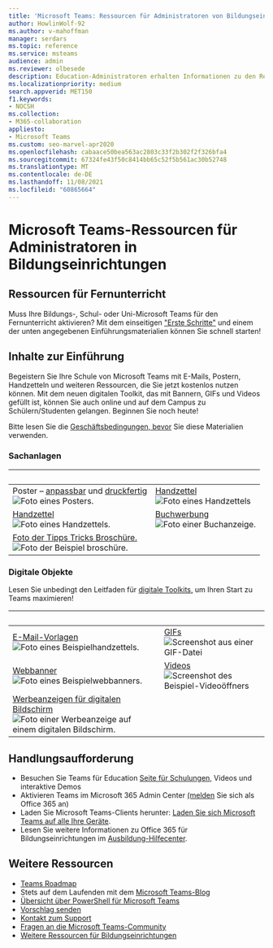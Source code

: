 ```yaml
---
title: 'Microsoft Teams: Ressourcen für Administratoren von Bildungseinrichtungen'
author: HowlinWolf-92
ms.author: v-mahoffman
manager: serdars
ms.topic: reference
ms.service: msteams
audience: admin
ms.reviewer: olbesede
description: Education-Administratoren erhalten Informationen zu den Ressourcen, die in den Microsoft Teams zum Aktivieren des Fernunterrichts zur Verfügung stehen.
ms.localizationpriority: medium
search.appverid: MET150
f1.keywords:
- NOCSH
ms.collection:
- M365-collaboration
appliesto:
- Microsoft Teams
ms.custom: seo-marvel-apr2020
ms.openlocfilehash: cabaace50bea563ac2803c33f2b302f2f326bfa4
ms.sourcegitcommit: 67324fe43f50c8414bb65c52f5b561ac30b52748
ms.translationtype: MT
ms.contentlocale: de-DE
ms.lasthandoff: 11/08/2021
ms.locfileid: "60865664"
---
```

# <a name="microsoft-teams-resources-for-education-admins"></a>Microsoft Teams-Ressourcen für Administratoren in Bildungseinrichtungen

## <a name="resources-for-remote-learning"></a>Ressourcen für Fernunterricht

Muss Ihre Bildungs-, Schul- oder Uni-Microsoft Teams für den Fernunterricht aktivieren? Mit dem einseitigen ["Erste Schritte"](https://github.com/MicrosoftDocs/OfficeDocs-SkypeForBusiness/blob/live/Teams/downloads/edu-resources/teams-for-education-getting-started-1-pager.pdf?raw=true) und einem der unten angegebenen Einführungsmaterialien können Sie schnell starten!

## <a name="adoption-content"></a>Inhalte zur Einführung

Begeistern Sie Ihre Schule von Microsoft Teams mit E-Mails, Postern, Handzetteln und weiteren Ressourcen, die Sie jetzt kostenlos nutzen können. Mit dem neuen digitalen Toolkit, das mit Bannern, GIFs und Videos gefüllt ist, können Sie auch online und auf dem Campus zu Schülern/Studenten gelangen. Beginnen Sie noch heute!

Bitte lesen Sie die [Geschäftsbedingungen, bevor](https://github.com/MicrosoftDocs/OfficeDocs-SkypeForBusiness/blob/live/Teams/downloads/edu-resources/license_agreement_teams_for_education.pdf?raw=true) Sie diese Materialien verwenden.

### <a name="physical-assets"></a>Sachanlagen

|&nbsp; | &nbsp; |
|---------|---------|
|Poster – [anpassbar](https://github.com/MicrosoftDocs/OfficeDocs-SkypeForBusiness/blob/live/Teams/downloads/edu-resources/posters-customizable.zip?raw=true) und [druckfertig](https://github.com/MicrosoftDocs/OfficeDocs-SkypeForBusiness/blob/live/Teams/downloads/edu-resources/posters-print-ready.zip?raw=true)<br>![Foto eines Posters.](media/edu-adoption-posters.png)     |[Handzettel](https://github.com/MicrosoftDocs/OfficeDocs-SkypeForBusiness/blob/live/Teams/downloads/edu-resources/handouts.zip?raw=true)<br>![Foto eines Handzettels](media/edu-adoption-handouts.png)|
|[Handzettel](https://github.com/MicrosoftDocs/OfficeDocs-SkypeForBusiness/blob/live/Teams/downloads/edu-resources/flyers.zip?raw=true)<br>![Foto eines Handzettels.](media/edu-adoption-flyers.png)   |[Buchwerbung](https://github.com/MicrosoftDocs/OfficeDocs-SkypeForBusiness/blob/live/Teams/downloads/edu-resources/book-adverts.zip?raw=true)<br>![Foto einer Buchanzeige.](media/edu-adoption-book-adverts.png)         |
|[Foto der Tipps Tricks Broschüre.](https://github.com/MicrosoftDocs/OfficeDocs-SkypeForBusiness/blob/live/Teams/downloads/edu-resources/get-started-tips-tricks.zip?raw=true)<br> ![Foto der Beispiel broschüre.](media/edu-adoption-get-started.png)    |

### <a name="digital-assets"></a>Digitale Objekte

Lesen Sie unbedingt den Leitfaden für [digitale Toolkits,](https://github.com/MicrosoftDocs/OfficeDocs-SkypeForBusiness/blob/live/Teams/downloads/edu-resources/digital-toolkit-guidance.zip?raw=true) um Ihren Start zu Teams maximieren! 

| &nbsp; |&nbsp;  |
|---------|---------|
|[E-Mail-Vorlagen](https://github.com/MicrosoftDocs/OfficeDocs-SkypeForBusiness/blob/live/Teams/downloads/edu-resources/email-templates.zip?raw=true)<br> ![Foto eines Beispielhandzettels.](media/edu-adoption-email-templates.png)    |[GIFs](https://github.com/MicrosoftDocs/OfficeDocs-SkypeForBusiness/blob/live/Teams/downloads/edu-resources/gifs.zip?raw=true) <br> ![Screenshot aus einer GIF-Datei](media/edu-adoption-gifs.png)      |
|[Webbanner](https://github.com/MicrosoftDocs/OfficeDocs-SkypeForBusiness/blob/live/Teams/downloads/edu-resources/web-banners.zip?raw=true)<br>![Foto eines Beispielwebbanners.](media/edu-adoption-web-banners.png)    |[Videos](https://github.com/MicrosoftDocs/OfficeDocs-SkypeForBusiness/blob/live/Teams/downloads/edu-resources/videos.zip?raw=true)<br>![Screenshot des Beispiel-Videoöffners](media/edu-adoption-videos.png)          |
|[Werbeanzeigen für digitalen Bildschirm](https://github.com/MicrosoftDocs/OfficeDocs-SkypeForBusiness/blob/live/Teams/downloads/edu-resources/digital-screen-adverts.zip?raw=true)<br>![Foto einer Werbeanzeige auf einem digitalen Bildschirm.](media/edu-adoption-digital-screen-adverts.png)   |      |

## <a name="call-to-action"></a>Handlungsaufforderung

- Besuchen Sie Teams für Education [Seite für Schulungen,](https://www.microsoft.com/en-us/education/products/teams/default.aspx) Videos und interaktive Demos
- Aktivieren Teams im Microsoft 365 Admin Center [(melden](https://portal.office.com/adminportal/home#/Settings/ServicesAndAddIns) Sie sich als Office 365 an)
- Laden Sie Microsoft Teams-Clients herunter: [Laden Sie sich Microsoft Teams auf alle Ihre Geräte](https://teams.microsoft.com/downloads).
- Lesen Sie weitere Informationen zu Office 365 für Bildungseinrichtungen im [Ausbildung-Hilfecenter](https://support.office.com/education).

## <a name="additional-resources"></a>Weitere Ressourcen

- [Teams Roadmap](https://aka.ms/teamsroadmap)
- Stets auf dem Laufenden mit dem [Microsoft Teams-Blog](https://techcommunity.microsoft.com/t5/Microsoft-Teams-Blog/bg-p/MicrosoftTeamsBlog)
- [Übersicht über PowerShell für Microsoft Teams](teams-powershell-overview.md)
- [Vorschlag senden](https://aka.ms/eduuservoice)
- [Kontakt zum Support](https://aka.ms/o365portal)
- [Fragen an die Microsoft Teams-Community](https://aka.ms/msteamscommunity)
- [Weitere Ressourcen für Bildungseinrichtungen](https://education.microsoft.com/)
